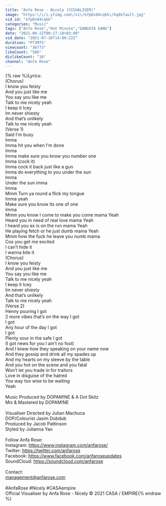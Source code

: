 ```yaml
---
title: "Anfa Rose - Nicely (VISUALISER)"
image: "https:\/\/i.ytimg.com\/vi\/e7pDs84cqkk\/hqdefault.jpg"
vid_id: "e7pDs84cqkk"
categories: "Music"
tags: ["Anfa Rose","Hot Minute","GANGSTA GANG"]
date: "2021-09-22T00:27:18+03:00"
vid_date: "2021-07-16T14:00:22Z"
duration: "PT3M7S"
viewcount: "36773"
likeCount: "586"
dislikeCount: "10"
channel: "Anfa Rose"
---
```

{% raw %}Lyrics:<br />(Chorus)<br />I know you feisty<br />And you just like me<br />You say you like me<br />Talk to me nicely yeah<br />I keep it Icey<br />Im never shiesty<br />And that’s unlikely<br />Talk to me nicely yeah<br />(Verse 1)<br />Said I'm busy<br />Imma<br />Imma hit you when I'm done<br />Imma<br />Imma make sure you know you number one<br />Imma (cock it)<br />Imma cock it back just like a gun<br />Imma do everything to you under the sun<br />Imma<br />Under the sun imma<br />Imma<br />Mmm Turn ya round a flick my tongue<br />Imma yeah<br />Make sure you know its one of one<br />Imma<br />Mmm you know I come to make you come mama Yeah<br />Heard you in need of real love mama Yeah<br />I heard you ex is on the run mama Yeah<br />He playing fetch or he just dumb mama Yeah<br />Mmm how the fuck he leave you numb mama<br />Cos you get me excited<br />I can’t hide it<br />I wanna bite it<br />(Chorus)<br />I know you feisty<br />And you just like me<br />You say you like me<br />Talk to me nicely yeah<br />I keep it Icey<br />Im never shiesty<br />And that’s unlikely<br />Talk to me nicely yeah<br />(Verse 2)<br />Henny pouring I got<br />2 more vibes that’s on the way I got<br />I got<br />Any hour of the day I got<br />I got<br />Plenty sour in the safe I got<br />(I got news for you I ain’t no fool)<br />And I knew how they speaking on your name now<br />And they gossip and drink all my spades up<br />And my hearts on my sleeve by the table<br />And you hot on the scene and you fatal<br />Won’t let you trade in for traitors<br />Love in disguise of the hatred<br />You way too wise to be waiting<br />Yeah<br /><br />Music Produced by DOPAM!NE &amp; A Dot Skitz<br />Mix &amp; Mastered  by DOPAM!NE<br /><br />Visualiser Directed by Julian Machuca<br />DOP/Colourist Jasim Dubdub<br />Produced by Jacob Pattinson<br />Styled by Julianna Yao<br /><br />Follow Anfa Rose:<br />Instagram: <a rel="nofollow" target="blank" href="https://www.instagram.com/anfarose/">https://www.instagram.com/anfarose/</a><br />Twitter: <a rel="nofollow" target="blank" href="https://twitter.com/anfarose">https://twitter.com/anfarose</a> <br />Facebook: <a rel="nofollow" target="blank" href="https://www.facebook.com/anfaroseupdates">https://www.facebook.com/anfaroseupdates</a><br />SoundCloud: <a rel="nofollow" target="blank" href="https://soundcloud.com/anfarose">https://soundcloud.com/anfarose</a> <br /><br />Contact:<br />management@anfarose.com<br /><br />#AnfaRose #Nicely #CASAempire<br />Official Visualiser by Anfa Rose - Nicely © 2021 CASA / EMPIRE{% endraw %}
